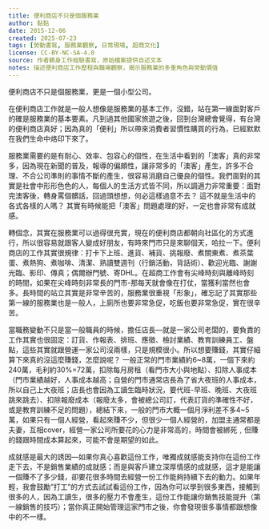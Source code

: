 ```yaml
---
title: 便利商店不只是個服務業
author: 黏黏
date: 2015-12-06
created: 2025-07-23
tags: [勞動書寫, 服務業觀察, 日常現場, 超商文化]
license: CC-BY-NC-SA-4.0
source: 作者親身工作經驗書寫，原始檔案提供自述文本
notes: 描述便利商店工作歷程與職場觀察，揭示服務業的多重角色與勞動價值
---
```


便利商店不只是個服務業，更是一個小型公司。

在便利商店工作就是一般人想像是服務業的基本工作，沒錯，站在第一線面對客戶的確是服務業的基本要素。凡到過其他國家旅遊之後，回到台灣總會覺得，有台灣的便利商店真好；因為真的「便利」所以帶來消費者習慣性購買的行為，已經默默在我們生命中烙印下來了。

服務業需要的是有耐心、效率、包容心的個性，在生活中看到的「澳客」真的非常多，因為現在新聞的普及，報導的偏頗性，讓非常多的「澳客」產生，許多不合理、不合公司準則的事情不斷的產生，很容易消磨自己優良的個性。我們面對的其實是社會中形形色色的人，每個人的生活方式皆不同，所以調適力非常重要：面對完澳客後，轉身罵個髒話，回過頭想想，何必這樣過意不去？ 這不就是生活中的各式各樣的人嗎？ 其實有時候能把「澳客」問題處理的好，一定也會非常有成就感。

轉個念，其實在服務業可以過得很充實，現在的便利商店都朝向社區化的方式進行，所以很容易就跟客人變成好朋友，有時來門市只是來聊個天，哈拉一下。便利商店的工作其實很規律：打卡下上班、進貨、補貨、挑報廢、煮關東煮、煮茶葉蛋、煮熱狗、煮咖啡、清潔、熟讀雙週刊（行銷活動，背話術）、歡迎光臨、謝謝光臨、影印、傳真；偶爾辦門號、寄DHL。在超商工作會有尖峰時刻與離峰時刻的時間，如果在尖峰時刻非常長的門市-那每天就會像在打仗，當獲利當然也會多。長時間的站立其實是非常辛苦的，服務業很重視「形象」，確忘記了其實那些第一線的服務業也是一般人，上廁所也要非常急促，吃飯也要非常急促，實在很辛苦。

當職務變動不只是當一般職員的時候，擔任店長—就是一家公司老闆的，要負責的工作其實也很固定：訂貨、作報表、排班、應徵、檢討業績、教育訓練員工、盤點，這些其實就跟營運一家公司沒兩樣，只是規模很小。所以想要賺錢，其實仔細算下來真的沒這麼賺錢，怎麼說呢？ 一般正常的門市業績約6~8萬，一個下來約240萬，毛利約30%=72萬，扣除每月房租（看門市大小與地點）、扣除人事成本（門市業績越好，人事成本越高；自營的門市通常店長為了省大夜班的人事成本，所以自己上大夜班；店長也會因為工讀生臨時狀況，要代班-早班、晚班、大夜班 跳來跳去）、扣除報廢成本（報廢太多，會被總公司訂，代表訂貨的準確性不好，或是教育訓練不足的問題），總結下來，一般的門市大概一個月淨利差不多4~5萬，如果只有一個人經營，看起來賺不少，但很少一個人經營的，加盟主通常都是夫妻，互相cover，經營一家公司所要花的心力是非常高的，時間會被綁死﹐但賺的錢跟時間成本算起來，可能不會是期望的如此。

成就感是最大的誘因—如果你真心喜歡這份工作，唯獨成就感能支持你在這份工作走下去，不是銷售業績的成就感；而是與客戶建立深厚情感的成就感，這才是能讓一個賺不了多少錢，卻要花很多時間去經營一份工作能夠持續下去的動力。如果年輕，我會鼓勵”打工”的方式去試試看這份工作，因為你可以學到很多東西，接觸到很多的人，因為工讀生，很多的壓力不會產生，這份工作能讓你銷售技能提升（第一線銷售的技巧）；當你真正開始管理這家門市之後，你會發現很多事情都跟想像中的不一樣。 
